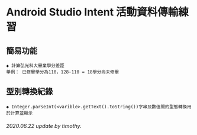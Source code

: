 # Android Studio Intent 活動資料傳輸練習
## 簡易功能
    ◆ 計算弘光科大畢業學分差距
    舉例： 已修畢學分為110，128-110 = 18學分尚未修畢
## 型別轉換紀錄 
    ◆ Integer.parseInt(<varible>.getText().toString())字串及數值間的型態轉換用於計算並顯示
    
###### 2020.06.22 update by timothy.
    